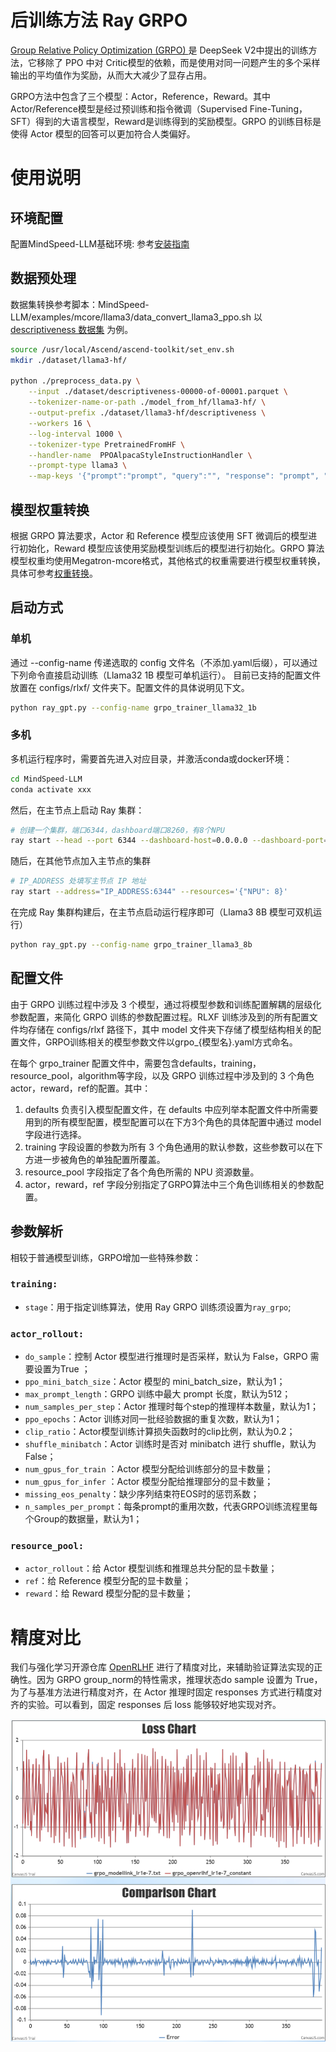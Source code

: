 # 后训练方法 Ray GRPO

[Group Relative Policy Optimization (GRPO) ](https://arxiv.org/pdf/2402.03300)是 DeepSeek V2中提出的训练方法，它移除了 PPO 中对 Critic模型的依赖，而是使用对同一问题产生的多个采样输出的平均值作为奖励，从而大大减少了显存占用。

GRPO方法中包含了三个模型：Actor，Reference，Reward。其中Actor/Reference模型是经过预训练和指令微调（Supervised Fine-Tuning，SFT）得到的大语言模型，Reward是训练得到的奖励模型。GRPO 的训练目标是使得 Actor 模型的回答可以更加符合人类偏好。

# 使用说明

## 环境配置

配置MindSpeed-LLM基础环境: 参考[安装指南](./install_guide.md)

## 数据预处理

数据集转换参考脚本：MindSpeed-LLM/examples/mcore/llama3/data_convert_llama3_ppo.sh
以 [descriptiveness 数据集](https://huggingface.co/datasets/trl-internal-testing/descriptiveness-sentiment-trl-style/tree/main/data) 为例。

```bash
source /usr/local/Ascend/ascend-toolkit/set_env.sh
mkdir ./dataset/llama3-hf/

python ./preprocess_data.py \
    --input ./dataset/descriptiveness-00000-of-00001.parquet \
    --tokenizer-name-or-path ./model_from_hf/llama3-hf/ \
    --output-prefix ./dataset/llama3-hf/descriptiveness \
    --workers 16 \
    --log-interval 1000 \
    --tokenizer-type PretrainedFromHF \
    --handler-name  PPOAlpacaStyleInstructionHandler \
    --prompt-type llama3 \
    --map-keys '{"prompt":"prompt", "query":"", "response": "prompt", "system":""}'
```

## 模型权重转换

根据 GRPO 算法要求，Actor 和 Reference 模型应该使用 SFT 微调后的模型进行初始化，Reward 模型应该使用奖励模型训练后的模型进行初始化。GRPO 算法模型权重均使用Megatron-mcore格式，其他格式的权重需要进行模型权重转换，具体可参考[权重转换](./checkpoint.md)。

## 启动方式

### 单机

通过 --config-name 传递选取的 config 文件名（不添加.yaml后缀），可以通过下列命令直接启动训练（Llama32 1B 模型可单机运行）。
目前已支持的配置文件放置在 configs/rlxf/ 文件夹下。配置文件的具体说明见下文。

```bash
python ray_gpt.py --config-name grpo_trainer_llama32_1b
```

### 多机

多机运行程序时，需要首先进入对应目录，并激活conda或docker环境：

```bash
cd MindSpeed-LLM
conda activate xxx
```

然后，在主节点上启动 Ray 集群：

```bash
# 创建一个集群，端口6344，dashboard端口8260，有8个NPU
ray start --head --port 6344 --dashboard-host=0.0.0.0 --dashboard-port=8260 --resources='{"NPU": 8}'
```

随后，在其他节点加入主节点的集群

```bash
# IP_ADDRESS 处填写主节点 IP 地址
ray start --address="IP_ADDRESS:6344" --resources='{"NPU": 8}'
```

在完成 Ray 集群构建后，在主节点启动运行程序即可（Llama3 8B 模型可双机运行）

```bash
python ray_gpt.py --config-name grpo_trainer_llama3_8b
```

## 配置文件

由于 GRPO 训练过程中涉及 3 个模型，通过将模型参数和训练配置解耦的层级化参数配置，来简化 GRPO 训练的参数配置过程。RLXF 训练涉及到的所有配置文件均存储在 configs/rlxf 路径下，其中 model 文件夹下存储了模型结构相关的配置文件，GRPO训练相关的模型参数文件以grpo_{模型名}.yaml方式命名。

在每个 grpo_trainer 配置文件中，需要包含defaults，training，resource_pool，algorithm等字段，以及  GRPO 训练过程中涉及到的 3 个角色 actor，reward，ref的配置。其中：

1. defaults 负责引入模型配置文件，在 defaults 中应列举本配置文件中所需要用到的所有模型配置，模型配置可以在下方3个角色的具体配置中通过 model 字段进行选择。
2. training 字段设置的参数为所有 3 个角色通用的默认参数，这些参数可以在下方进一步被角色的单独配置所覆盖。
3. resource_pool 字段指定了各个角色所需的 NPU 资源数量。
4. actor，reward，ref 字段分别指定了GRPO算法中三个角色训练相关的参数配置。

## 参数解析

相较于普通模型训练，GRPO增加一些特殊参数：

### `training:`

* `stage`：用于指定训练算法，使用 Ray GRPO 训练须设置为`ray_grpo`;

### `actor_rollout:`

* `do_sample`：控制 Actor 模型进行推理时是否采样，默认为 False，GRPO 需要设置为True ；
* `ppo_mini_batch_size`：Actor 模型的 mini_batch_size，默认为1；
* `max_prompt_length`：GRPO 训练中最大 prompt 长度，默认为512；
* `num_samples_per_step`：Actor 推理时每个step的推理样本数量，默认为1；
* `ppo_epochs`：Actor 训练对同一批经验数据的重复次数，默认为1；
* `clip_ratio`：Actor模型训练计算损失函数时的clip比例，默认为0.2；
* `shuffle_minibatch`：Actor 训练时是否对 minibatch 进行 shuffle，默认为 False；
* `num_gpus_for_train` ：Actor 模型分配给训练部分的显卡数量；
* `num_gpus_for_infer` ：Actor 模型分配给推理部分的显卡数量；
* `missing_eos_penalty`：缺少序列结束符EOS时的惩罚系数；
* `n_samples_per_prompt`：每条prompt的重用次数，代表GRPO训练流程里每个Group的数据量，默认为1；

### `resource_pool:`

* `actor_rollout`：给 Actor 模型训练和推理总共分配的显卡数量；
* `ref`：给 Reference 模型分配的显卡数量；
* `reward`：给 Reward 模型分配的显卡数量；

# 精度对比

我们与强化学习开源仓库 [OpenRLHF](https://github.com/OpenRLHF/OpenRLHF) 进行了精度对比，来辅助验证算法实现的正确性。因为 GRPO group_norm的特性需求，推理状态do sample 设置为 True，为了与基准方法进行精度对齐，在 Actor 推理时固定 responses 方式进行精度对齐的实验。可以看到，固定 responses 后 loss 能够较好地实现对齐。

![grpo_loss_compare.png](../../sources/images/ray_grpo/grpo_loss_compare.png)

